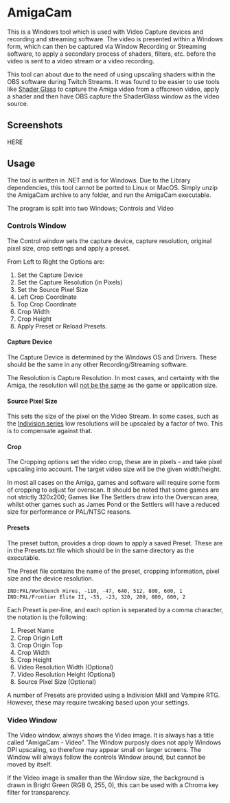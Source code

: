 # AmigaCam

This is a Windows tool which is used with Video Capture devices and recording and streaming software. The video is presented within a Windows form, which can then be captured via Window Recording or Streaming software, to apply a secondary process of shaders, filters, etc. before the video is sent to a video stream or a video recording.

This tool can about due to the need of using upscaling shaders within the OBS software during Twitch Streams. It was found to be easier to use tools like [Shader Glass](https://mausimus.itch.io/shaderglass) to capture the Amiga video from a offscreen video, apply a shader and then have OBS capture the ShaderGlass window as the video source.

## Screenshots

HERE

## Usage

The tool is written in .NET and is for Windows. Due to the Library dependencies, this tool cannot be ported to Linux or MacOS. Simply unzip the AmigaCam archive to any folder, and run the AmigaCam executable. 

The program is split into two Windows; Controls and Video

### Controls Window

The Control window sets the capture device, capture resolution, original pixel size, crop settings and apply a preset.

From Left to Right the Options are:

1. Set the Capture Device
2. Set the Capture Resolution (in Pixels)
3. Set the Source Pixel Size
4. Left Crop Coordinate
5. Top Crop Coordinate
6. Crop Width
7. Crop Height
8. Apply Preset or Reload Presets.

#### Capture Device

The Capture Device is determined by the Windows OS and Drivers. These should be the same in any other Recording/Streaming software. 

The Resolution is Capture Resolution. In most cases, and certainty with the Amiga, the resolution will [not be the same](https://en.wikipedia.org/wiki/Overscan) as the game or application size.

#### Source Pixel Size

This sets the size of the pixel on the Video Stream. In some cases, such as the [Indivision series](http://wiki.icomp.de/wiki/Indivision) low resolutions will be upscaled by a factor of two. This is to compensate against that. 

#### Crop

The Cropping options set the video crop, these are in pixels - and take pixel upscaling into account. The target video size will be the given width/height.

In most all cases on the Amiga, games and software will require some form of cropping to adjust for overscan. It should be noted that some games are not strictly 320x200; Games like The Settlers draw into the Overscan area, whilst other games such as James Pond or the Settlers will have a reduced size for performance or PAL/NTSC reasons.

#### Presets

The preset button, provides a drop down to apply a saved Preset. These are in the Presets.txt file which should be in the same directory as the executable.

The Preset file contains the name of the preset, cropping information, pixel size and the device resolution.

```
IND:PAL/Workbench Hires, -110, -47, 640, 512, 800, 600, 1
IND:PAL/Frontier Elite II, -55, -23, 320, 200, 800, 600, 2
```

Each Preset is per-line, and each option is separated by a comma character, the notation is the following:

1. Preset Name
2. Crop Origin Left
3. Crop Origin Top
4. Crop Width
5. Crop Height
6. Video Resolution Width (Optional)
7. Video Resolution Height (Optional)
8. Source Pixel Size (Optional)

A number of Presets are provided using a Indivision MkII and Vampire RTG. However, these may require tweaking based upon your settings.

### Video Window

The Video window, always shows the Video image. It is always has a title called "AmigaCam - Video". The Window purposly does not apply Windows DPI upscaling, so therefore may appear small on larger screens. The Window will always follow the controls Window around, but cannot be moved by itself.

If the Video image is smaller than the Window size, the background is drawn in Bright Green (RGB 0, 255, 0), this can be used with a Chroma key filter for transparency.
